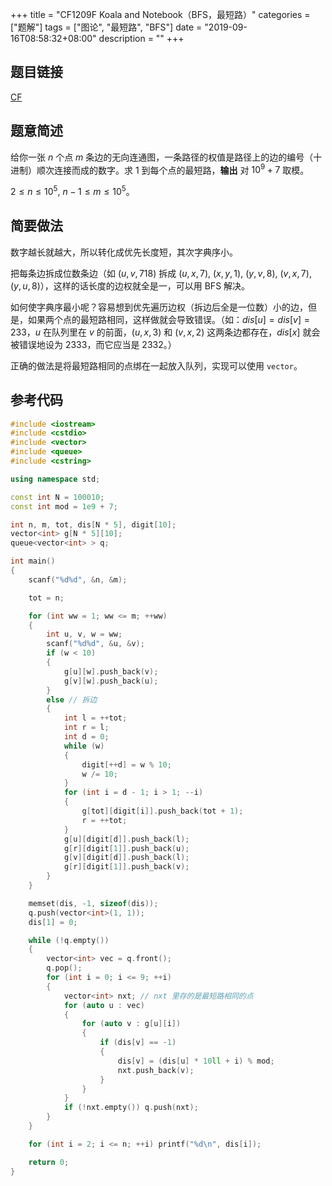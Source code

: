 +++
title = "CF1209F Koala and Notebook（BFS，最短路）"
categories = ["题解"]
tags = ["图论", "最短路", "BFS"]
date = "2019-09-16T08:58:32+08:00"
description = ""
+++


## 题目链接

[CF](http://codeforces.com/contest/1209/problem/F )

## 题意简述

给你一张 $n$ 个点 $m$ 条边的无向连通图，一条路径的权值是路径上的边的编号（十进制）顺次连接而成的数字。求 $1$ 到每个点的最短路，**输出** 对 $10^9+7$ 取模。

$2\le n\le10^5$, $n-1\le m\le10^5$。

<!--more-->

## 简要做法

数字越长就越大，所以转化成优先长度短，其次字典序小。

把每条边拆成位数条边（如 $(u, v, 718)$ 拆成 $(u, x, 7)$, $(x, y, 1)$, $(y, v, 8)$, $(v, x, 7)$, $(y, u, 8)$），这样的话长度的边权就全是一，可以用 BFS 解决。

如何使字典序最小呢？容易想到优先遍历边权（拆边后全是一位数）小的边，但是，如果两个点的最短路相同，这样做就会导致错误。（如：$dis[u]=dis[v]=233$，$u$ 在队列里在 $v$ 的前面，$(u, x, 3)$ 和 $(v, x, 2)$ 这两条边都存在，$dis[x]$ 就会被错误地设为 $2333$，而它应当是 $2332$。）

正确的做法是将最短路相同的点绑在一起放入队列，实现可以使用 `vector`。

## 参考代码

```cpp
#include <iostream>
#include <cstdio>
#include <vector>
#include <queue>
#include <cstring>

using namespace std;

const int N = 100010;
const int mod = 1e9 + 7;

int n, m, tot, dis[N * 5], digit[10];
vector<int> g[N * 5][10];
queue<vector<int> > q;

int main()
{
    scanf("%d%d", &n, &m);

    tot = n;

    for (int ww = 1; ww <= m; ++ww)
    {
        int u, v, w = ww;
        scanf("%d%d", &u, &v);
        if (w < 10)
        {
            g[u][w].push_back(v);
            g[v][w].push_back(u);
        }
        else // 拆边
        {
            int l = ++tot;
            int r = l;
            int d = 0;
            while (w)
            {
                digit[++d] = w % 10;
                w /= 10;
            }
            for (int i = d - 1; i > 1; --i)
            {
                g[tot][digit[i]].push_back(tot + 1);
                r = ++tot;
            }
            g[u][digit[d]].push_back(l);
            g[r][digit[1]].push_back(u);
            g[v][digit[d]].push_back(l);
            g[r][digit[1]].push_back(v);
        }
    }

    memset(dis, -1, sizeof(dis));
    q.push(vector<int>(1, 1));
    dis[1] = 0;

    while (!q.empty())
    {
        vector<int> vec = q.front();
        q.pop();
        for (int i = 0; i <= 9; ++i)
        {
            vector<int> nxt; // nxt 里存的是最短路相同的点
            for (auto u : vec)
            {
                for (auto v : g[u][i])
                {
                    if (dis[v] == -1)
                    {
                        dis[v] = (dis[u] * 10ll + i) % mod;
                        nxt.push_back(v);
                    }
                }
            }
            if (!nxt.empty()) q.push(nxt);
        }
    }

    for (int i = 2; i <= n; ++i) printf("%d\n", dis[i]);

    return 0;
}
```
